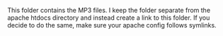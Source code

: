 This folder contains the MP3 files. I keep the folder separate from the apache htdocs directory and instead create a link to this folder. If you decide to do the same, make sure your apache config follows symlinks.
